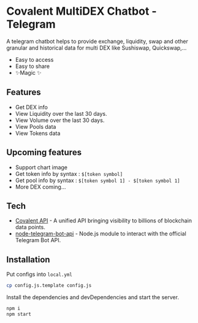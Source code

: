 # Covalent MultiDEX Chatbot - Telegram
A telegram chatbot helps to provide exchange, liquidity, swap and other granular and historical data for multi DEX like Sushiswap, Quickswap,...

- Easy to access
- Easy to share 
- ✨Magic ✨

## Features

- Get DEX info
- View Liquidity over the last 30 days.
- View Volume over the last 30 days.
- View Pools data
- View Tokens data

## Upcoming features
- Support chart image
- Get token info by syntax : ``` $[token symbol] ```
- Get pool info by syntax : ``` $[token symbol 1] - $[token symbol 1] ```
- More DEX coming...

## Tech


- [Covalent API](https://www.covalenthq.com/) - A unified API bringing visibility to billions of blockchain data points.
- [node-telegram-bot-api](https://github.com/yagop/node-telegram-bot-api) - Node.js module to interact with the official Telegram Bot API.


## Installation


Put configs into `local.yml`
```sh
cp config.js.template config.js
```
Install the dependencies and devDependencies and start the server.

```sh
npm i
npm start
```


